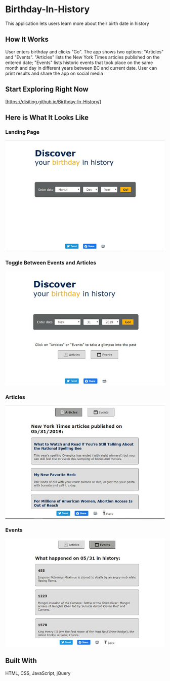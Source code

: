 # Birthday-In-History
This application lets users learn more about their birth date in history
## How It Works
User enters birthday and clicks "Go". The app shows two options: "Articles" and "Events". "Articles" lists the New York Times articles published on the entered date; "Events" lists historic events that took place on the same month and day in different years between BC and current date. User can print results and share the app on social media 
## Start Exploring Right Now
[https://disiting.github.io/Birthday-In-History/]
## Here is What It Looks Like
### Landing Page
![Landing Page](https://github.com/disiting/Birthday-In-History/blob/master/Landing.jpg "Landing Page")
### Toggle Between Events and Articles
![Toggle Buttons](https://github.com/disiting/Birthday-In-History/blob/master/Toggle.jpg "Toggle")
### Articles
![NYT Articles](https://github.com/disiting/Birthday-In-History/blob/master/Articles.jpg "Articles")
### Events
![Events](https://github.com/disiting/Birthday-In-History/blob/master/Events.jpg "Events")
## Built With
HTML, CSS, JavaScript, jQuery